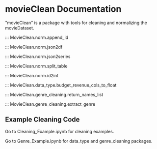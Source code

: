 # movieClean Documentation
 "movieClean" is a package with tools for cleaning and normalizing the movieDataset. 

::: MovieClean.norm.append_id

::: MovieClean.norm.json2df

::: MovieClean.norm.json2series

::: MovieClean.norm.split_table

::: MovieClean.norm.id2int

::: MovieClean.data_type.budget_revenue_cols_to_float

::: MovieClean.genre_cleaning.return_names_list

::: MovieClean.genre_cleaning.extract_genre

## Example Cleaning Code
Go to Cleaning_Example.ipynb for cleaning examples. 

Go to Genre_Example.ipynb for data_type and genre_cleaning packages.